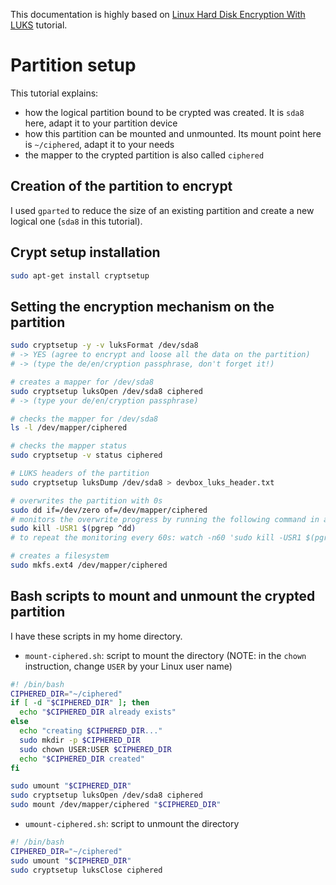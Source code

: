 This documentation is highly based on [Linux Hard Disk Encryption With LUKS](http://www.cyberciti.biz/hardware/howto-linux-hard-disk-encryption-with-luks-cryptsetup-command/) tutorial.

# Partition setup
This tutorial explains:
* how the logical partition bound to be crypted was created. It is `sda8` here, adapt it to your partition device
* how this partition can be mounted and unmounted. Its mount point here is `~/ciphered`, adapt it to your needs
* the mapper to the crypted partition is also called `ciphered`

## Creation of the partition to encrypt
I used `gparted` to reduce the size of an existing partition and create a new logical one (`sda8` in this tutorial).

## Crypt setup installation
```bash
sudo apt-get install cryptsetup
```

## Setting the encryption mechanism on the partition
```bash
sudo cryptsetup -y -v luksFormat /dev/sda8
# -> YES (agree to encrypt and loose all the data on the partition)
# -> (type the de/en/cryption passphrase, don't forget it!)

# creates a mapper for /dev/sda8
sudo cryptsetup luksOpen /dev/sda8 ciphered
# -> (type your de/en/cryption passphrase)

# checks the mapper for /dev/sda8
ls -l /dev/mapper/ciphered

# checks the mapper status
sudo cryptsetup -v status ciphered

# LUKS headers of the partition
sudo cryptsetup luksDump /dev/sda8 > devbox_luks_header.txt

# overwrites the partition with 0s
sudo dd if=/dev/zero of=/dev/mapper/ciphered
# monitors the overwrite progress by running the following command in another terminal
sudo kill -USR1 $(pgrep ^dd)
# to repeat the monitoring every 60s: watch -n60 'sudo kill -USR1 $(pgrep ^dd)'

# creates a filesystem
sudo mkfs.ext4 /dev/mapper/ciphered
```

## Bash scripts to mount and unmount the crypted partition
I have these scripts in my home directory.

* `mount-ciphered.sh`: script to mount the directory (NOTE: in the `chown` instruction, change `USER` by your Linux user name)

```bash
#! /bin/bash
CIPHERED_DIR="~/ciphered"
if [ -d "$CIPHERED_DIR" ]; then
  echo "$CIPHERED_DIR already exists"
else
  echo "creating $CIPHERED_DIR..."
  sudo mkdir -p $CIPHERED_DIR
  sudo chown USER:USER $CIPHERED_DIR
  echo "$CIPHERED_DIR created"
fi

sudo umount "$CIPHERED_DIR"
sudo cryptsetup luksOpen /dev/sda8 ciphered
sudo mount /dev/mapper/ciphered "$CIPHERED_DIR"
```

* `umount-ciphered.sh`: script to unmount the directory

```bash
#! /bin/bash
CIPHERED_DIR="~/ciphered"
sudo umount "$CIPHERED_DIR"
sudo cryptsetup luksClose ciphered
```
